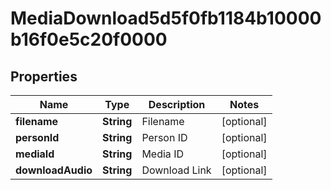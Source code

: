 

# MediaDownload5d5f0fb1184b10000b16f0e5c20f0000


## Properties

| Name | Type | Description | Notes |
|------------ | ------------- | ------------- | -------------|
|**filename** | **String** | Filename |  [optional] |
|**personId** | **String** | Person ID |  [optional] |
|**mediaId** | **String** | Media ID |  [optional] |
|**downloadAudio** | **String** | Download Link |  [optional] |



